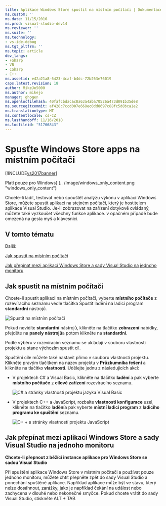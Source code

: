 ```yaml
---
title: Aplikace Windows Store spustit na místním počítači | Dokumentace Microsoftu
ms.custom: ''
ms.date: 11/15/2016
ms.prod: visual-studio-dev14
ms.reviewer: ''
ms.suite: ''
ms.technology:
- vs-ide-debug
ms.tgt_pltfrm: ''
ms.topic: article
dev_langs:
- FSharp
- VB
- CSharp
- C++
ms.assetid: e42a21a8-6423-4caf-b4dc-72b263e76019
caps.latest.revision: 18
author: MikeJo5000
ms.author: mikejo
manager: ghogen
ms.openlocfilehash: 40fafcbdacac8a63a4aba70526a473d091b35de8
ms.sourcegitcommit: af428c7ccd007e668ec0dd8697c88fc5d8bca1e2
ms.translationtype: MT
ms.contentlocale: cs-CZ
ms.lasthandoff: 11/16/2018
ms.locfileid: "51766843"
---
```

# <a name="run-windows-store-apps-on-the-local-machine"></a>Spusťte Windows Store apps na místním počítači
[!INCLUDE[vs2017banner](../includes/vs2017banner.md)]

Platí pouze pro Windows] (.. /Image/windows_only_content.png "windows_only_content")  
  
 Chcete-li ladit, testovat nebo spouštět analýzu výkonu v aplikaci Windows Store, můžete spustit aplikaci na stejném počítači, který je hostitelem aplikace Visual Studio. Je-li zobrazovat na zařízení dotykově ovládaný, můžete také vyzkoušet všechny funkce aplikace. v opačném případě bude omezená na gesta myš a klávesnici.  
  
##  <a name="BKMK_In_this_topic"></a> V tomto tématu  
 Další:  
  
 [Jak spustit na místním počítači](#BKMK_How_to_run_on_a_local_machine)  
  
 [Jak přepínat mezi aplikací Windows Store a sady Visual Studio na jednoho monitoru](#BKMK_How_to_switch_between_a_Windows_Store_app_and_Visual_Studio_on_a_single_monitor)  
  
##  <a name="BKMK_How_to_run_on_a_local_machine"></a> Jak spustit na místním počítači  
 Chcete-li spustit aplikaci na místním počítači, vyberte **místního počítače** z rozevíracího seznamu vedle tlačítka Spustit ladění na ladicí program **standardní** nástrojů.  
  
 ![Spustit na místním počítači](../debugger/media/vsrun-f5-local.png "VSRUN_F5_Local")  
  
 Pokud nevidíte **standardní** nástrojů, klikněte na tlačítko **zobrazení** nabídky, přejděte na **panely nástrojů**a potom klikněte na **standardní**.  
  
 Podle výběru v rozevíracím seznamu se ukládají v souboru vlastnosti projektu a stane výchozím spustit cíl.  
  
 Spuštění cíle můžete také nastavit přímo v souboru vlastnosti projektu. Klikněte pravým tlačítkem na název projektu v **Průzkumníka řešení** a klikněte na tlačítko **vlastnosti**. Udělejte jednu z následujících akcí:  
  
-   V projektech C# a Visual Basic, klikněte na tlačítko **ladění** a pak vyberte **místního počítače** z **cílové zařízení** rozevíracího seznamu.  
  
     ![C&#35; a stránky vlastností projektu jazyka Visual Basic](../debugger/media/vsrun-cs-vb-projprop-local.png "VSRUN_CS_VB_ProjProp_Local")  
  
-   V projektech C++ a JavaScript, rozbalte **vlastnosti konfigurace** uzel, klikněte na tlačítko **ladění**a pak vyberte **místní ladicí program** z **ladicího programu ke spuštění** seznamu.  
  
     ![C&#43; &#43; a stránky vlastností projektu JavaScript](../debugger/media/vsrun-cpp-js-projprop-local.png "VSRUN_CPP_JS_ProjProp_Local")  
  
##  <a name="BKMK_How_to_switch_between_a_Windows_Store_app_and_Visual_Studio_on_a_single_monitor"></a> Jak přepínat mezi aplikací Windows Store a sady Visual Studio na jednoho monitoru  
 **Chcete-li přepnout z běžící instance aplikace pro Windows Store se sadou Visual Studio**  
  
 Při spuštění aplikace Windows Store v místním počítači a používat pouze jednoho monitoru, můžete chtít přepněte zpět do sady Visual Studio a ponechání spuštěné aplikace. Například aplikace může být ve stavu, který nelze dosáhnout, zarážky, jako je například čekání na událost nebo zachycena v dlouhé nebo nekonečné smyčce. Pokud chcete vrátit do sady Visual Studio, stiskněte ALT + TAB.



